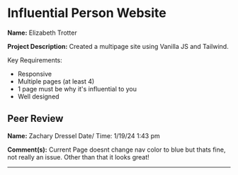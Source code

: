 # Influential Person Website


**Name:** Elizabeth Trotter

**Project Description:** Created a multipage site using Vanilla JS and Tailwind. 

Key Requirements:

- Responsive
- Multiple pages (at least 4)
- 1 page must be why it's influential to you
- Well designed 


## Peer Review
**Name:** Zachary Dressel Date/ Time: 1/19/24 1:43 pm

**Comment(s):** 
Current Page doesnt change nav color to blue but thats fine, not really an issue. Other than that it looks great!


---
